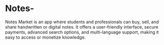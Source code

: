 # Notes-
Notes Market is an app where students and professionals can buy, sell, and share handwritten or digital notes. It offers a user-friendly interface, secure payments, advanced search options, and multi-language support, making it easy to access or monetize knowledge.
